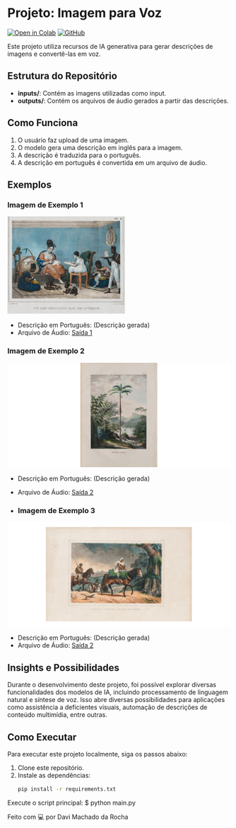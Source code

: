 # Projeto: Imagem para Voz

[![Open in Colab](https://colab.research.google.com/assets/colab-badge.svg)](https://colab.research.google.com/github/SEU_USUARIO/SEU_REPOSITORIO/blob/main/imagem_para_voz.ipynb)
[![GitHub](https://img.shields.io/badge/view%20in%20github-100000?style=for-the-badge&logo=github&logoColor=white)](https://github.com/rocdav/image2voice/blob/main/git_traduzido.ipynb)

Este projeto utiliza recursos de IA generativa para gerar descrições de imagens e convertê-las em voz.

## Estrutura do Repositório

- **inputs/**: Contém as imagens utilizadas como input.
- **outputs/**: Contém os arquivos de áudio gerados a partir das descrições.

## Como Funciona

1. O usuário faz upload de uma imagem.
2. O modelo gera uma descrição em inglês para a imagem.
3. A descrição é traduzida para o português.
4. A descrição em português é convertida em um arquivo de áudio.

## Exemplos

### Imagem de Exemplo 1
![Exemplo 1](inputs/exemplo1.png)
- Descrição em Português: (Descrição gerada)
- Arquivo de Áudio: [Saída 1](outputs/saida1.mp3)

### Imagem de Exemplo 2
![Exemplo 2](inputs/exemplo2.png)
- Descrição em Português: (Descrição gerada)
- Arquivo de Áudio: [Saída 2](outputs/saida2.mp3)

- ### Imagem de Exemplo 3
![Exemplo 2](inputs/exemplo3.png)
- Descrição em Português: (Descrição gerada)
- Arquivo de Áudio: [Saída 2](outputs/saida3.mp3)

## Insights e Possibilidades

Durante o desenvolvimento deste projeto, foi possível explorar diversas funcionalidades dos modelos de IA, incluindo processamento de linguagem natural e síntese de voz. Isso abre diversas possibilidades para aplicações como assistência a deficientes visuais, automação de descrições de conteúdo multimídia, entre outras.

## Como Executar

Para executar este projeto localmente, siga os passos abaixo:

1. Clone este repositório.
2. Instale as dependências:
   ```bash
   pip install -r requirements.txt

Execute o script principal:
$ python main.py

Feito com 💻 por Davi Machado da Rocha 
